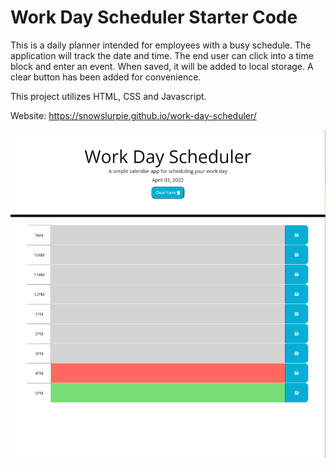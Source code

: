 # Work Day Scheduler Starter Code
This is a daily planner intended for employees with a busy schedule. The application will track the date and time. The end user can click into a time block and enter an event. When saved, it will be added to local storage. A clear button has been added for convenience.

This project utilizes HTML, CSS and Javascript.

Website: https://snowslurpie.github.io/work-day-scheduler/

![Portfolio Layout](./Develop/images/webpage.png)